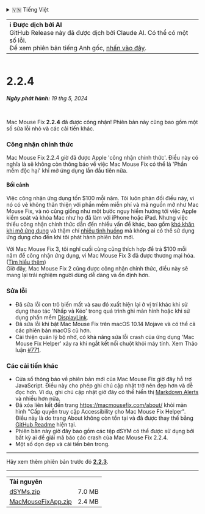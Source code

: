 <details>
<summary>🇻🇳 Tiếng Việt</summary>

[🇬🇧 English (GitHub Release)](https://github.com/noah-nuebling/mac-mouse-fix/releases/tag/2.2.4)\
[🇦🇩 Català](https://redirect.macmousefix.com/?target=mmf-release&tag=2.2.4&locale=ca)\
[🇩🇪 Deutsch](https://redirect.macmousefix.com/?target=mmf-release&tag=2.2.4&locale=de)\
[🇪🇸 Español](https://redirect.macmousefix.com/?target=mmf-release&tag=2.2.4&locale=es)\
[🇫🇷 Français](https://redirect.macmousefix.com/?target=mmf-release&tag=2.2.4&locale=fr)\
[🇮🇩 Indonesia](https://redirect.macmousefix.com/?target=mmf-release&tag=2.2.4&locale=id)\
[🇮🇹 Italiano](https://redirect.macmousefix.com/?target=mmf-release&tag=2.2.4&locale=it)\
[🇭🇺 Magyar](https://redirect.macmousefix.com/?target=mmf-release&tag=2.2.4&locale=hu)\
[🇳🇱 Nederlands](https://redirect.macmousefix.com/?target=mmf-release&tag=2.2.4&locale=nl)\
[🇵🇱 Polski](https://redirect.macmousefix.com/?target=mmf-release&tag=2.2.4&locale=pl)\
[🇧🇷 Português (Brasil)](https://redirect.macmousefix.com/?target=mmf-release&tag=2.2.4&locale=pt-BR)\
[🇵🇹 Português (Portugal)](https://redirect.macmousefix.com/?target=mmf-release&tag=2.2.4&locale=pt-PT)\
[🇷🇴 Română](https://redirect.macmousefix.com/?target=mmf-release&tag=2.2.4&locale=ro)\
[🇸🇪 Svenska](https://redirect.macmousefix.com/?target=mmf-release&tag=2.2.4&locale=sv)\
**🇻🇳 Tiếng Việt**\
[🇹🇷 Türkçe](https://redirect.macmousefix.com/?target=mmf-release&tag=2.2.4&locale=tr)\
[🇨🇿 Čeština](https://redirect.macmousefix.com/?target=mmf-release&tag=2.2.4&locale=cs)\
[🇬🇷 Ελληνικά](https://redirect.macmousefix.com/?target=mmf-release&tag=2.2.4&locale=el)\
[🇷🇺 Русский](https://redirect.macmousefix.com/?target=mmf-release&tag=2.2.4&locale=ru)\
[🇺🇦 Українська](https://redirect.macmousefix.com/?target=mmf-release&tag=2.2.4&locale=uk)\
[🇮🇱 עברית](https://redirect.macmousefix.com/?target=mmf-release&tag=2.2.4&locale=he)\
[🇸🇦 العربية](https://redirect.macmousefix.com/?target=mmf-release&tag=2.2.4&locale=ar)\
[🇮🇳 हिन्दी](https://redirect.macmousefix.com/?target=mmf-release&tag=2.2.4&locale=hi)\
[🇹🇭 ไทย](https://redirect.macmousefix.com/?target=mmf-release&tag=2.2.4&locale=th)\
[🇨🇳 中文 (简体)](https://redirect.macmousefix.com/?target=mmf-release&tag=2.2.4&locale=zh-Hans)\
[🇨🇳 中文 (繁體)](https://redirect.macmousefix.com/?target=mmf-release&tag=2.2.4&locale=zh-Hant)\
[🇭🇰 中文（香港)](https://redirect.macmousefix.com/?target=mmf-release&tag=2.2.4&locale=zh-HK)\
[🇯🇵 日本語](https://redirect.macmousefix.com/?target=mmf-release&tag=2.2.4&locale=ja)\
[🇰🇷 한국어](https://redirect.macmousefix.com/?target=mmf-release&tag=2.2.4&locale=ko)\
[Help translate Mac Mouse Fix to different languages!](https://github.com/noah-nuebling/mac-mouse-fix/discussions/731)
</details>
<table align=><td>
<b>ℹ️ Được dịch bởi AI</b><br>
GitHub Release này đã được dịch bởi Claude AI. Có thể có một số lỗi.<br>
Để xem phiên bản tiếng Anh gốc, <a href="https://github.com/noah-nuebling/mac-mouse-fix/releases/tag/2.2.4">nhấn vào đây</a>.
</td></table>

<table></table>

# 2.2.4
***Ngày phát hành:** 19 thg 5, 2024*

<br>

Mac Mouse Fix **2.2.4** đã được công nhận! Phiên bản này cũng bao gồm một số sửa lỗi nhỏ và các cải tiến khác.

### **Công nhận chính thức**

Mac Mouse Fix 2.2.4 giờ đã được Apple 'công nhận chính thức'. Điều này có nghĩa là sẽ không còn thông báo về việc Mac Mouse Fix có thể là 'Phần mềm độc hại' khi mở ứng dụng lần đầu tiên nữa.

#### Bối cảnh

Việc công nhận ứng dụng tốn $100 mỗi năm. Tôi luôn phản đối điều này, vì nó có vẻ không thân thiện với phần mềm miễn phí và mã nguồn mở như Mac Mouse Fix, và nó cũng giống như một bước nguy hiểm hướng tới việc Apple kiểm soát và khóa Mac như họ đã làm với iPhone hoặc iPad. Nhưng việc thiếu công nhận chính thức dẫn đến nhiều vấn đề khác, bao gồm [khó khăn khi mở ứng dụng](https://github.com/noah-nuebling/mac-mouse-fix/discussions/114) và thậm chí [nhiều tình huống](https://github.com/noah-nuebling/mac-mouse-fix/issues/95) mà không ai có thể sử dụng ứng dụng cho đến khi tôi phát hành phiên bản mới.

Với Mac Mouse Fix 3, tôi nghĩ cuối cùng cũng thích hợp để trả $100 mỗi năm để công nhận ứng dụng, vì Mac Mouse Fix 3 đã được thương mại hóa. ([Tìm hiểu thêm](https://redirect.macmousefix.com/?target=mmf-release&tag=3.0.0&locale=vi)) \
Giờ đây, Mac Mouse Fix 2 cũng được công nhận chính thức, điều này sẽ mang lại trải nghiệm người dùng dễ dàng và ổn định hơn.

### **Sửa lỗi**

- Đã sửa lỗi con trỏ biến mất và sau đó xuất hiện lại ở vị trí khác khi sử dụng thao tác 'Nhấp và Kéo' trong quá trình ghi màn hình hoặc khi sử dụng phần mềm [DisplayLink](https://www.synaptics.com/products/displaylink-graphics).
- Đã sửa lỗi khi bật Mac Mouse Fix trên macOS 10.14 Mojave và có thể cả các phiên bản macOS cũ hơn.
- Cải thiện quản lý bộ nhớ, có khả năng sửa lỗi crash của ứng dụng 'Mac Mouse Fix Helper' xảy ra khi ngắt kết nối chuột khỏi máy tính. Xem Thảo luận [#771](https://github.com/noah-nuebling/mac-mouse-fix/discussions/771).

### **Các cải tiến khác**

- Cửa sổ thông báo về phiên bản mới của Mac Mouse Fix giờ đây hỗ trợ JavaScript. Điều này cho phép ghi chú cập nhật trở nên đẹp hơn và dễ đọc hơn. Ví dụ, ghi chú cập nhật giờ đây có thể hiển thị [Markdown Alerts](https://github.com/orgs/community/discussions/16925) và nhiều hơn nữa.
- Đã xóa liên kết đến trang https://macmousefix.com/about/ khỏi màn hình "Cấp quyền truy cập Accessibility cho Mac Mouse Fix Helper". Điều này là do trang About không còn tồn tại và đã được thay thế bằng [GitHub Readme](https://github.com/noah-nuebling/mac-mouse-fix) hiện tại.
- Phiên bản này giờ đây bao gồm các tệp dSYM có thể được sử dụng bởi bất kỳ ai để giải mã báo cáo crash của Mac Mouse Fix 2.2.4.
- Một số dọn dẹp và cải tiến bên trong.

---

Hãy xem thêm phiên bản trước đó [**2.2.3**](https://redirect.macmousefix.com/?target=mmf-release&tag=2.2.3&locale=vi).

---

<table align="start">
<tr>
    <td colspan=2>
        <b>Tài nguyên</b>
    </td>
</tr>
<tr>
    <td><a href="https://github.com/noah-nuebling/mac-mouse-fix/releases/download/2.2.4/dSYMs.zip">dSYMs.zip</a></td>
    <td>7.0 MB</td>
</tr>
<tr>
    <td><a href="https://github.com/noah-nuebling/mac-mouse-fix/releases/download/2.2.4/MacMouseFixApp.zip">MacMouseFixApp.zip</a></td>
    <td>2.4 MB</td>
</tr>
</table>